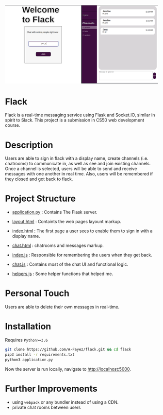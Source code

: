 ![](static/demo.gif)

# Flack

Flack is a real-time messaging service using Flask and Socket.IO, similar in spirit to Slack.
This project is a submission in CS50 web development course.

# Description

Users are able to sign in flack with a display name, create channels (i.e. chatrooms) to communicate in, as well as see and join existing channels. Once a channel is selected, users will be able to send and receive messages with one another in real time. Also, users will be remembered if they closed and got back to flack.

# Project Structure

- [application.py](application.py) : Contains The Flask server.

- [layout.html](templates/layout.html) : Containts the web pages layount markup.
- [index.html](templates/chat.html) : The first page a user sees to enable them to sign in with a display name.
- [chat.html](templates/chat.html) : chatrooms and messages markup.

- [index.js](js/index.js) : Responsible for remembering the users when they get back.
- [chat.js](js/chat.js) : Contains most of the chat UI and functional logic.
- [helpers.js](js/helpers.js) : Some helper functions that helped me.

# Personal Touch

Users are able to delete their own messages in real-time.

# Installation

Requires `Python>=3.6`

```bash
git clone https://github.com/A-Fayez/flack.git && cd flack
pip3 install -r requirements.txt
python3 application.py
```

Now the server is run locally, navigate to [http://localhost:5000](http://localhost:5000).

# Further Improvements

- using `webpack` or any bundler instead of using a CDN.
- private chat rooms between users
